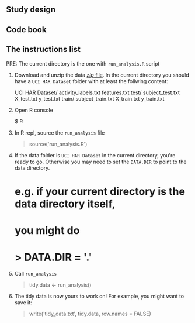 Study design
------------


Code book
---------


The instructions list
---------------------

PRE: The current directory is the one with `run_analysis.R` script

1. Download and unzip the data [_zip_ file](https://d396qusza40orc.cloudfront.net/getdata%2Fprojectfiles%2FUCI%20HAR%20Dataset.zip).
In the current directory you should have a `UCI HAR Dataset` folder
with at least the follwing content:

    UCI HAR Dataset/
        activity_labels.txt
        features.txt
        test/
            subject_test.txt
            X_test.txt
            y_test.txt
        train/
            subject_train.txt
            X_train.txt
            y_train.txt

2. Open R console

    $ R

3. In R repl, source the `run_analysis` file

    > source('run_analysis.R')

4. If the data folder is `UCI HAR Dataset` in the current directory, you're
ready to go. Otherwise you may need to set the `DATA.DIR` to point to
the data directory.

    # e.g. if your current directory is the data directory itself,
    # you might do
    # > DATA.DIR = '.'

5. Call `run_analysis`

    > tidy.data <- run_analysis()

6. The tidy data is now yours to work on! For example, you might want to
save it:

    > write('tidy_data.txt', tidy.data, row.names = FALSE)

